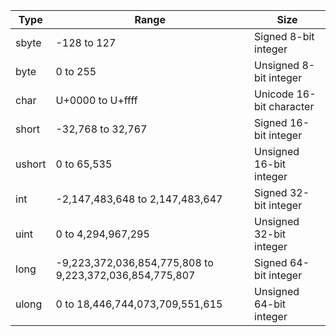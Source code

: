| Type   | Range                                                   | Size                     |
|--------|---------------------------------------------------------|--------------------------|
| sbyte  | -128 to 127                                             | Signed 8-bit integer     |
| byte   | 0 to 255                                                | Unsigned 8-bit integer   |
| char   | U+0000 to U+ffff                                        | Unicode 16-bit character |
| short  | -32,768 to 32,767                                       | Signed 16-bit integer    |
| ushort | 0 to 65,535                                             | Unsigned 16-bit integer  |
| int    | -2,147,483,648 to 2,147,483,647                         | Signed 32-bit integer    |
| uint   | 0 to 4,294,967,295                                      | Unsigned 32-bit integer  |
| long   | -9,223,372,036,854,775,808 to 9,223,372,036,854,775,807 | Signed 64-bit integer    |
| ulong  | 0 to 18,446,744,073,709,551,615                         | Unsigned 64-bit integer  |